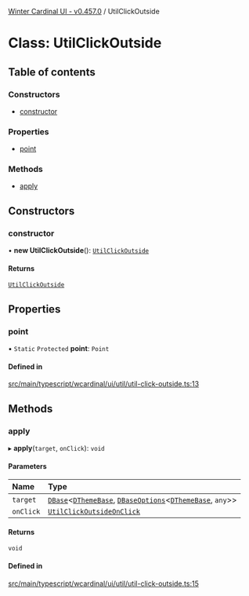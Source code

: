 [Winter Cardinal UI - v0.457.0](../index.md) / UtilClickOutside

# Class: UtilClickOutside

## Table of contents

### Constructors

- [constructor](UtilClickOutside.md#constructor)

### Properties

- [point](UtilClickOutside.md#point)

### Methods

- [apply](UtilClickOutside.md#apply)

## Constructors

### constructor

• **new UtilClickOutside**(): [`UtilClickOutside`](UtilClickOutside.md)

#### Returns

[`UtilClickOutside`](UtilClickOutside.md)

## Properties

### point

▪ `Static` `Protected` **point**: `Point`

#### Defined in

[src/main/typescript/wcardinal/ui/util/util-click-outside.ts:13](https://github.com/winter-cardinal/winter-cardinal-ui/blob/v0.457.0/src/main/typescript/wcardinal/ui/util/util-click-outside.ts#L13)

## Methods

### apply

▸ **apply**(`target`, `onClick`): `void`

#### Parameters

| Name | Type |
| :------ | :------ |
| `target` | [`DBase`](DBase.md)\<[`DThemeBase`](../interfaces/DThemeBase.md), [`DBaseOptions`](../interfaces/DBaseOptions.md)\<[`DThemeBase`](../interfaces/DThemeBase.md), `any`\>\> |
| `onClick` | [`UtilClickOutsideOnClick`](../index.md#utilclickoutsideonclick) |

#### Returns

`void`

#### Defined in

[src/main/typescript/wcardinal/ui/util/util-click-outside.ts:15](https://github.com/winter-cardinal/winter-cardinal-ui/blob/v0.457.0/src/main/typescript/wcardinal/ui/util/util-click-outside.ts#L15)

